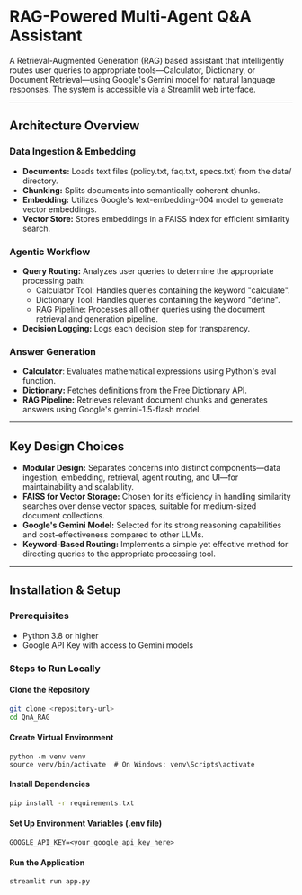 # RAG-Powered Multi-Agent Q&A Assistant

A Retrieval-Augmented Generation (RAG) based assistant that intelligently routes user queries to appropriate tools—Calculator, Dictionary, or Document Retrieval—using Google's Gemini model for natural language responses. The system is accessible via a Streamlit web interface.

---

## Architecture Overview
### Data Ingestion & Embedding
- **Documents:** Loads text files (policy.txt, faq.txt, specs.txt) from the data/ directory.
- **Chunking:** Splits documents into semantically coherent chunks.
- **Embedding:** Utilizes Google's text-embedding-004 model to generate vector embeddings.
- **Vector Store:** Stores embeddings in a FAISS index for efficient similarity search.

### Agentic Workflow
- **Query Routing:** Analyzes user queries to determine the appropriate processing path:
  - Calculator Tool: Handles queries containing the keyword "calculate".
  - Dictionary Tool: Handles queries containing the keyword "define".
  - RAG Pipeline: Processes all other queries using the document retrieval and generation pipeline.
- **Decision Logging:** Logs each decision step for transparency.

### Answer Generation
- **Calculator**: Evaluates mathematical expressions using Python's eval function.
- **Dictionary:** Fetches definitions from the Free Dictionary API.
- **RAG Pipeline:** Retrieves relevant document chunks and generates answers using Google's gemini-1.5-flash model.

---

## Key Design Choices
- **Modular Design:** Separates concerns into distinct components—data ingestion, embedding, retrieval, agent routing, and UI—for maintainability and scalability.
- **FAISS for Vector Storage:** Chosen for its efficiency in handling similarity searches over dense vector spaces, suitable for medium-sized document collections.
- **Google's Gemini Model:** Selected for its strong reasoning capabilities and cost-effectiveness compared to other LLMs.
- **Keyword-Based Routing:** Implements a simple yet effective method for directing queries to the appropriate processing tool.

---

## Installation & Setup
### Prerequisites
- Python 3.8 or higher
- Google API Key with access to Gemini models

### Steps to Run Locally
#### Clone the Repository
```bash
git clone <repository-url>
cd QnA_RAG
```
#### Create Virtual Environment
```
python -m venv venv
source venv/bin/activate  # On Windows: venv\Scripts\activate
```
#### Install Dependencies
```bash
pip install -r requirements.txt
```
#### Set Up Environment Variables (.env file)
```
GOOGLE_API_KEY=<your_google_api_key_here>
```
#### Run the Application
```
streamlit run app.py
```
